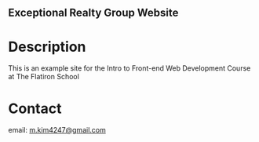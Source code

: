 Exceptional Realty Group Website
---

# Description

This is an example site for the Intro to Front-end Web Development Course at The Flatiron School

# Contact

email: m.kim4247@gmail.com